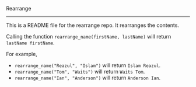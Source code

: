 Rearrange

---

This is a README file for the rearrange repo. It rearranges the contents.

Calling the function `rearrange_name(firstName, lastName)` will return `lastName firstName`.

For example,

- `rearrange_name("Reazul", "Islam")` will return `Islam Reazul`.
- `rearrange_name("Tom", "Waits")` will return `Waits Tom`.
- `rearrange_name("Ian", "Anderson")` will return `Anderson Ian`.
